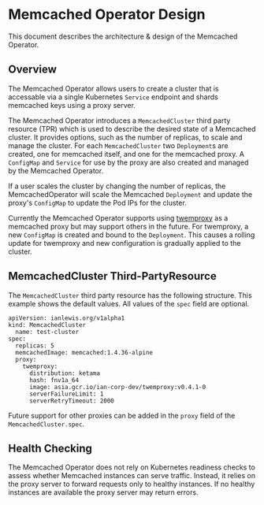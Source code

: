 # Memcached Operator Design

This document describes the architecture & design of the Memcached Operator.

## Overview

The Memcached Operator allows users to create a cluster that is accessable via a single Kubernetes `Service` endpoint and shards memcached keys using a proxy server.

The Memcached Operator introduces a `MemcachedCluster` third party resource (TPR) which is used to describe the desired state of a Memcached cluster. It provides options, such as the number of replicas, to scale and manage the cluster.  For each `MemcachedCluster` two `Deployment`s are created, one for memcached itself, and one for the memcached proxy. A `ConfigMap` and `Service` for use by the proxy are also created and managed by the Memcached Operator.

If a user scales the cluster by changing the number of replicas, the MemcachedOperator will scale the Memcached `Deployment` and update the proxy's `ConfigMap` to update the Pod IPs for the cluster.

Currently the Memcached Operator supports using [twemproxy](https://github.com/twitter/twemproxy) as a memcached proxy but may support others in the future. For twemproxy, a new `ConfigMap` is created and bound to the `Deployment`. This causes a rolling update for twemproxy and new configuration is gradually applied to the cluster.

## MemcachedCluster Third-PartyResource

The `MemcachedCluster` third party resource has the following structure. This example shows the default values. All values of the `spec` field are optional.

```
apiVersion: ianlewis.org/v1alpha1
kind: MemcachedCluster
  name: test-cluster
spec:
  replicas: 5
  memcachedImage: memcached:1.4.36-alpine
  proxy:
    twemproxy:
      distribution: ketama
      hash: fnv1a_64
      image: asia.gcr.io/ian-corp-dev/twemproxy:v0.4.1-0
      serverFailureLimit: 1
      serverRetryTimeout: 2000
```

Future support for other proxies can be added in the `proxy` field of the `MemcachedCluster.spec`.

## Health Checking

The Memcached Operator does not rely on Kubernetes readiness checks to assess whether Memcached instances can serve traffic. Instead, it relies on the proxy server to forward requests only to healthy instances. If no healthy instances are available the proxy server may return errors.
